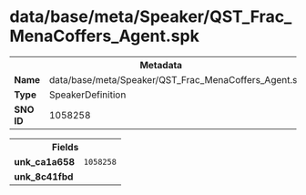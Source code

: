 <h1>data/base/meta/Speaker/QST_Frac_MenaCoffers_Agent.spk</h1><table><tr><th colspan="100%">Metadata</th></tr><tr><td><b>Name</b></td><td>data/base/meta/Speaker/QST_Frac_MenaCoffers_Agent.spk</td></tr><tr><td><b>Type</b></td><td>SpeakerDefinition</td></tr><tr><td><b>SNO ID</b></td><td>1058258</td></tr></table>

<table><tr><th colspan="100%">Fields</th></tr><tr><td><b>unk_ca1a658</b></td><td><code>1058258</code></td></tr><tr><td><b>unk_8c41fbd</b></td><td></td></tr></table>

